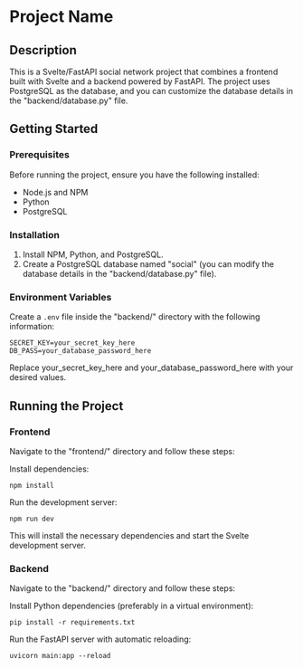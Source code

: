 # Project Name

## Description

This is a Svelte/FastAPI social network project that combines a frontend built with Svelte and a backend powered by FastAPI. The project uses PostgreSQL as the database, and you can customize the database details in the "backend/database.py" file.

## Getting Started

### Prerequisites

Before running the project, ensure you have the following installed:

- Node.js and NPM
- Python
- PostgreSQL

### Installation

1. Install NPM, Python, and PostgreSQL.
2. Create a PostgreSQL database named "social" (you can modify the database details in the "backend/database.py" file).

### Environment Variables

Create a `.env` file inside the "backend/" directory with the following information:

```env
SECRET_KEY=your_secret_key_here
DB_PASS=your_database_password_here
```

Replace your_secret_key_here and your_database_password_here with your desired values.

## Running the Project

### Frontend

Navigate to the "frontend/" directory and follow these steps:

Install dependencies:
```
npm install
```

Run the development server:
```
npm run dev
```

This will install the necessary dependencies and start the Svelte development server.

### Backend

Navigate to the "backend/" directory and follow these steps:

Install Python dependencies (preferably in a virtual environment):
```
pip install -r requirements.txt
```

Run the FastAPI server with automatic reloading:
```
uvicorn main:app --reload
```